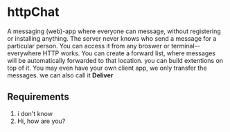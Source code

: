 # httpChat
A messaging (web)-app where everyone can message, without registering or installing anything. The server never knows who send a message for a particular person. You can access it from any broswer or terminal--everywhere HTTP works. You can create a forward list, where messages will be automatically forwarded to that location. you can build extentions on top of it. You may even have your own client app, we only transfer the messages. we can also call it **Deliver**
## Requirements
1. i don't know
2. Hi, how are you?
 
